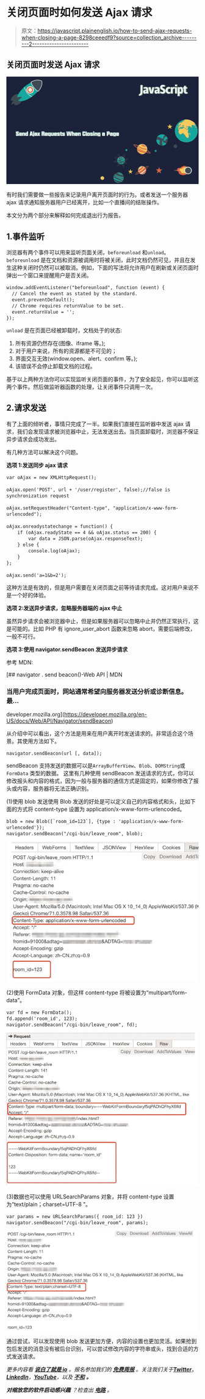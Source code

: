 # 关闭页面时如何发送 Ajax 请求

> 原文：<https://javascript.plainenglish.io/how-to-send-ajax-requests-when-closing-a-page-8298ceeedf9?source=collection_archive---------2----------------------->

## 关闭页面时发送 Ajax 请求

![](img/868aa93676f20a66b4025b4dca535c40.png)

有时我们需要做一些报告来记录用户离开页面时的行为。或者发送一个服务器 ajax 请求通知服务器用户已经离开，比如一个直播间的结账操作。

本文分为两个部分来解释如何完成退出行为报告。

## 1.事件监听

浏览器有两个事件可以用来监听页面关闭，`beforeunload` 和`unload`。
`beforeunload` 是在文档和资源被调用时将被关闭，此时文档仍然可见，并且在发生这种关闭时仍然可以被取消。例如，下面的写法将允许用户在刷新或关闭页面时弹出一个窗口来提醒用户是否关闭。

```
window.addEventListener("beforeunload", function (event) {
  // Cancel the event as stated by the standard.
  event.preventDefault();
  // Chrome requires returnValue to be set.
  event.returnValue = '';
});
```

`unload` 是在页面已经被卸载时，文档处于的状态:

1.  所有资源仍然存在(图像、iframe 等。);
2.  对于用户来说，所有的资源都是不可见的；
3.  界面交互无效(window.open、alert、confirm 等。);
4.  该错误不会停止卸载文档的过程。

基于以上两种方法你可以实现监听关闭页面的事件，为了安全起见，你可以监听这两个事件。然后做监听器函数的处理，让关闭事件只调用一次。

## 2.请求发送

有了上面的倾听者，事情只完成了一半。如果我们直接在监听器中发送 ajax 请求，我们会发现请求被浏览器中止，无法发送出去。当页面卸载时，浏览器不保证异步请求会成功发出。

有几种方法可以解决这个问题。

**选项 1:发送同步 ajax 请求**

```
var oAjax = new XMLHttpRequest();

oAjax.open('POST', url + '/user/register', false);//false is synchronization request

oAjax.setRequestHeader("Content-type", "application/x-www-form-urlencoded");

oAjax.onreadystatechange = function() {
    if (oAjax.readyState == 4 && oAjax.status == 200) {
        var data = JSON.parse(oAjax.responseText);
    } else {
        console.log(oAjax);
    }
};

oAjax.send('a=1&b=2');
```

这种方法是有效的，但是用户需要在关闭页面之前等待请求完成。这对用户来说不是一个好的体验。

**选项 2:发送异步请求，忽略服务器端的 ajax 中止**

虽然异步请求会被浏览器中止，但是如果服务器可以忽略中止并仍然正常执行，这是可能的。比如 PHP 有 ignore_user_abort 函数来忽略 abort，需要后端修改，一般不可行。

**选项 3:使用 navigator.sendBeacon 发送异步请求**

参考 MDN:

[](https://developer.mozilla.org/en-US/docs/Web/API/Navigator/sendBeacon) [## navigator . send beacon()-Web API | MDN

### 当用户完成页面时，网站通常希望向服务器发送分析或诊断信息。最…

developer.mozilla.org](https://developer.mozilla.org/en-US/docs/Web/API/Navigator/sendBeacon) 

从介绍中可以看出，这个方法是用来在用户离开时发送请求的。非常适合这个场景。其使用方法如下。

```
navigator.sendBeacon(url [, data]);
```

sendBeacon 支持发送的数据可以是`ArrayBufferView`、`Blob`、`DOMString`或`FormData` 类型的数据。
这里有几种使用 sendBeacon 发送请求的方式，你可以修改报头和内容的格式，因为一般与服务器的通信方式是固定的，如果你修改了报头或内容，服务器将无法正确识别。

(1)使用 blob 发送使用 Blob 发送的好处是可以定义自己的内容格式和头，比如下面的方式将 content-type 设置为 application/x-www-form-urlencoded。

```
blob = new Blob([`room_id=123`], {type : 'application/x-www-form-urlencoded'});
navigator.sendBeacon("/cgi-bin/leave_room", blob);
```

![](img/d52bc0470c0985d3ae4f7ebf7f0ed731.png)

(2)使用 FormData 对象，但这样 content-type 将被设置为“multipart/form-data”。

```
var fd = new FormData();
fd.append('room_id', 123);
navigator.sendBeacon("/cgi-bin/leave_room", fd);
```

![](img/fab9f9cb6dc7a74b47eb3d16eaed522f.png)

(3)数据也可以使用 URLSearchParams 对象，并将 content-type 设置为“text/plain；charset=UTF-8 "。

```
var params = new URLSearchParams({ room_id: 123 })
navigator.sendBeacon("/cgi-bin/leave_room", params);
```

![](img/823bcf7087ea374b72c9948d6555f529.png)

通过尝试，可以发现使用 blob 发送更加方便，内容的设置也更加灵活。如果抢到包后发送的消息没有被后台识别，可以尝试修改内容的字符串或头，找到合适的方式发送请求。

*更多内容看* [***说白了就是 io***](https://plainenglish.io/) *。报名参加我们的* [***免费周报***](http://newsletter.plainenglish.io/) *。关注我们关于*[***Twitter***](https://twitter.com/inPlainEngHQ)，[***LinkedIn***](https://www.linkedin.com/company/inplainenglish/)*，*[***YouTube***](https://www.youtube.com/channel/UCtipWUghju290NWcn8jhyAw)*，以及* [***不和***](https://discord.gg/GtDtUAvyhW) ***。***

***对缩放您的软件启动感兴趣*** *？检查出* [***电路***](https://circuit.ooo?utm=publication-post-cta) *。*